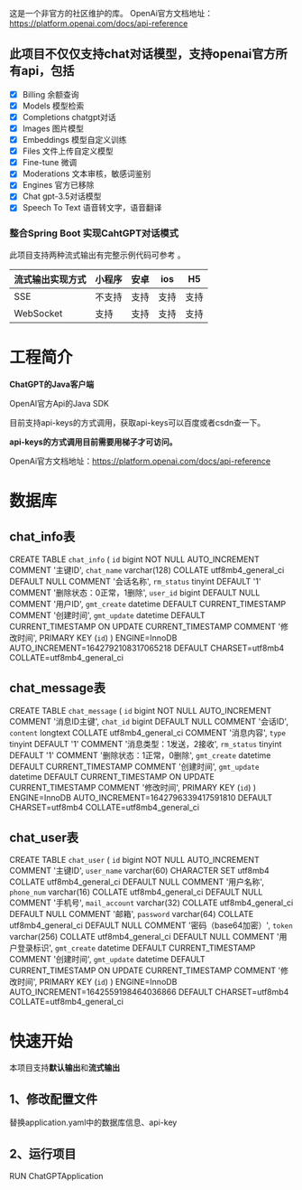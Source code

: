 这是一个非官方的社区维护的库。
OpenAi官方文档地址：https://platform.openai.com/docs/api-reference
## 此项目不仅仅支持chat对话模型，支持openai官方所有api，包括
- [x] Billing           余额查询
- [x] Models            模型检索
- [x] Completions       chatgpt对话
- [x] Images            图片模型
- [x] Embeddings        模型自定义训练
- [x] Files             文件上传自定义模型
- [x] Fine-tune         微调
- [x] Moderations       文本审核，敏感词鉴别
- [x] Engines           官方已移除
- [x] Chat              gpt-3.5对话模型
- [x] Speech To Text    语音转文字，语音翻译

### 整合Spring Boot 实现CahtGPT对话模式
此项目支持两种流式输出有完整示例代码可参考 。

流式输出实现方式 | 小程序 | 安卓 | ios | H5 
---|---|---|---|---
SSE | 不支持| 支持| 支持 | 支持
WebSocket | 支持| 支持| 支持| 支持

# 工程简介

**ChatGPT的Java客户端**

OpenAI官方Api的Java SDK

目前支持api-keys的方式调用，获取api-keys可以百度或者csdn查一下。

**api-keys的方式调用目前需要用梯子才可访问。**

OpenAi官方文档地址：https://platform.openai.com/docs/api-reference

# 数据库
## chat_info表
CREATE TABLE `chat_info` (
`id` bigint NOT NULL AUTO_INCREMENT COMMENT '主键ID',
`chat_name` varchar(128) COLLATE utf8mb4_general_ci DEFAULT NULL COMMENT '会话名称',
`rm_status` tinyint DEFAULT '1' COMMENT '删除状态：0正常，1删除',
`user_id` bigint DEFAULT NULL COMMENT '用户ID',
`gmt_create` datetime DEFAULT CURRENT_TIMESTAMP COMMENT '创建时间',
`gmt_update` datetime DEFAULT CURRENT_TIMESTAMP ON UPDATE CURRENT_TIMESTAMP COMMENT '修改时间',
PRIMARY KEY (`id`)
) ENGINE=InnoDB AUTO_INCREMENT=1642792108317065218 DEFAULT CHARSET=utf8mb4 COLLATE=utf8mb4_general_ci

## chat_message表
CREATE TABLE `chat_message` (
`id` bigint NOT NULL AUTO_INCREMENT COMMENT '消息ID主键',
`chat_id` bigint DEFAULT NULL COMMENT '会话ID',
`content` longtext COLLATE utf8mb4_general_ci COMMENT '消息内容',
`type` tinyint DEFAULT '1' COMMENT '消息类型：1发送，2接收',
`rm_status` tinyint DEFAULT '1' COMMENT '删除状态：1正常，0删除',
`gmt_create` datetime DEFAULT CURRENT_TIMESTAMP COMMENT '创建时间',
`gmt_update` datetime DEFAULT CURRENT_TIMESTAMP ON UPDATE CURRENT_TIMESTAMP COMMENT '修改时间',
PRIMARY KEY (`id`)
) ENGINE=InnoDB AUTO_INCREMENT=1642796339417591810 DEFAULT CHARSET=utf8mb4 COLLATE=utf8mb4_general_ci

## chat_user表
CREATE TABLE `chat_user` (
`id` bigint NOT NULL AUTO_INCREMENT COMMENT '主键ID',
`user_name` varchar(60) CHARACTER SET utf8mb4 COLLATE utf8mb4_general_ci DEFAULT NULL COMMENT '用户名称',
`phone_num` varchar(16) COLLATE utf8mb4_general_ci DEFAULT NULL COMMENT '手机号',
`mail_account` varchar(32) COLLATE utf8mb4_general_ci DEFAULT NULL COMMENT '邮箱',
`password` varchar(64) COLLATE utf8mb4_general_ci DEFAULT NULL COMMENT '密码（base64加密）',
`token` varchar(256) COLLATE utf8mb4_general_ci DEFAULT NULL COMMENT '用户登录标识',
`gmt_create` datetime DEFAULT CURRENT_TIMESTAMP COMMENT '创建时间',
`gmt_update` datetime DEFAULT CURRENT_TIMESTAMP ON UPDATE CURRENT_TIMESTAMP COMMENT '修改时间',
PRIMARY KEY (`id`)
) ENGINE=InnoDB AUTO_INCREMENT=1642559198464036866 DEFAULT CHARSET=utf8mb4 COLLATE=utf8mb4_general_ci

# 快速开始
本项目支持**默认输出**和**流式输出**
## 1、修改配置文件
替换application.yaml中的数据库信息、api-key
## 2、运行项目
RUN ChatGPTApplication
